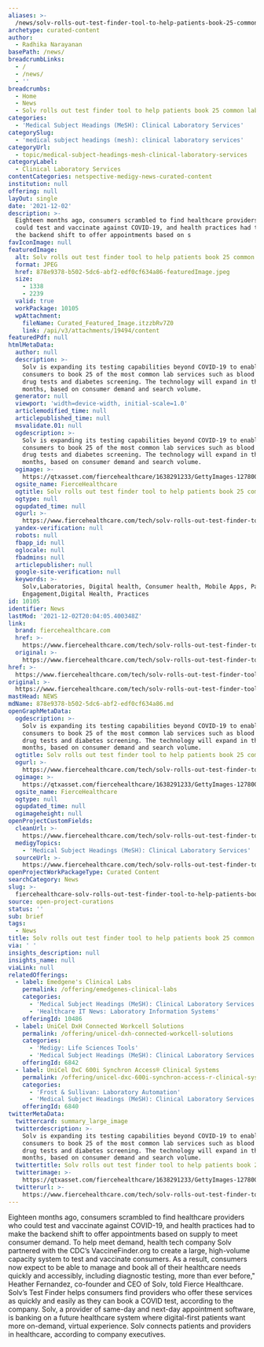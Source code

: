 ```yaml
---
aliases: >-
  /news/solv-rolls-out-test-finder-tool-to-help-patients-book-25-common-lab-services
archetype: curated-content
author:
  - Radhika Narayanan
basePath: /news/
breadcrumbLinks:
  - /
  - /news/
  - ''
breadcrumbs:
  - Home
  - News
  - Solv rolls out test finder tool to help patients book 25 common lab services
categories:
  - 'Medical Subject Headings (MeSH): Clinical Laboratory Services'
categorySlug:
  - 'medical subject headings (mesh): clinical laboratory services'
categoryUrl:
  - topic/medical-subject-headings-mesh-clinical-laboratory-services
categoryLabel:
  - Clinical Laboratory Services
contentCategories: netspective-medigy-news-curated-content
institution: null
offering: null
layOut: single
date: '2021-12-02'
description: >-
  Eighteen months ago, consumers scrambled to find healthcare providers who
  could test and vaccinate against COVID-19, and health practices had to make
  the backend shift to offer appointments based on s
favIconImage: null
featuredImage:
  alt: Solv rolls out test finder tool to help patients book 25 common lab services
  format: JPEG
  href: 878e9378-b502-5dc6-abf2-edf0cf634a86-featuredImage.jpeg
  size:
    - 1338
    - 2239
  valid: true
  workPackage: 10105
  wpAttachment:
    fileName: Curated_Featured_Image.itzzbRv7Z0
    link: /api/v3/attachments/19494/content
featuredPdf: null
htmlMetaData:
  author: null
  description: >-
    Solv is expanding its testing capabilities beyond COVID-19 to enable
    consumers to book 25 of the most common lab services such as blood tests,
    drug tests and diabetes screening. The technology will expand in the coming
    months, based on consumer demand and search volume.
  generator: null
  viewport: 'width=device-width, initial-scale=1.0'
  articlemodified_time: null
  articlepublished_time: null
  msvalidate.01: null
  ogdescription: >-
    Solv is expanding its testing capabilities beyond COVID-19 to enable
    consumers to book 25 of the most common lab services such as blood tests,
    drug tests and diabetes screening. The technology will expand in the coming
    months, based on consumer demand and search volume.
  ogimage: >-
    https://qtxasset.com/fiercehealthcare/1638291233/GettyImages-1278009593.jpg/GettyImages-1278009593.jpg?VersionId=peKDSBUrx2mD4yzoKNyzI.itzzbRv7Z0
  ogsite_name: FierceHealthcare
  ogtitle: Solv rolls out test finder tool to help patients book 25 common lab services
  ogtype: null
  ogupdated_time: null
  ogurl: >-
    https://www.fiercehealthcare.com/tech/solv-rolls-out-test-finder-tool-to-help-patients-book-25-common-lab-services
  yandex-verification: null
  robots: null
  fbapp_id: null
  oglocale: null
  fbadmins: null
  articlepublisher: null
  google-site-verification: null
  keywords: >-
    Solv,Laboratories, Digital health, Consumer health, Mobile Apps, Patient
    Engagement,Digital Health, Practices
id: 10105
identifier: News
lastMod: '2021-12-02T20:04:05.400348Z'
link:
  brand: fiercehealthcare.com
  href: >-
    https://www.fiercehealthcare.com/tech/solv-rolls-out-test-finder-tool-to-help-patients-book-25-common-lab-services
  original: >-
    https://www.fiercehealthcare.com/tech/solv-rolls-out-test-finder-tool-to-help-patients-book-25-common-lab-services
href: >-
  https://www.fiercehealthcare.com/tech/solv-rolls-out-test-finder-tool-to-help-patients-book-25-common-lab-services
original: >-
  https://www.fiercehealthcare.com/tech/solv-rolls-out-test-finder-tool-to-help-patients-book-25-common-lab-services
mastHead: NEWS
mdName: 878e9378-b502-5dc6-abf2-edf0cf634a86.md
openGraphMetaData:
  ogdescription: >-
    Solv is expanding its testing capabilities beyond COVID-19 to enable
    consumers to book 25 of the most common lab services such as blood tests,
    drug tests and diabetes screening. The technology will expand in the coming
    months, based on consumer demand and search volume.
  ogtitle: Solv rolls out test finder tool to help patients book 25 common lab services
  ogurl: >-
    https://www.fiercehealthcare.com/tech/solv-rolls-out-test-finder-tool-to-help-patients-book-25-common-lab-services
  ogimage: >-
    https://qtxasset.com/fiercehealthcare/1638291233/GettyImages-1278009593.jpg/GettyImages-1278009593.jpg?VersionId=peKDSBUrx2mD4yzoKNyzI.itzzbRv7Z0
  ogsite_name: FierceHealthcare
  ogtype: null
  ogupdated_time: null
  ogimageheight: null
openProjectCustomFields:
  cleanUrl: >-
    https://www.fiercehealthcare.com/tech/solv-rolls-out-test-finder-tool-to-help-patients-book-25-common-lab-services
  medigyTopics:
    - 'Medical Subject Headings (MeSH): Clinical Laboratory Services'
  sourceUrl: >-
    https://www.fiercehealthcare.com/tech/solv-rolls-out-test-finder-tool-to-help-patients-book-25-common-lab-services
openProjectWorkPackageType: Curated Content
searchCategory: News
slug: >-
  fiercehealthcare-solv-rolls-out-test-finder-tool-to-help-patients-book-25-common-lab-services
source: open-project-curations
status: ''
sub: brief
tags:
  - News
title: Solv rolls out test finder tool to help patients book 25 common lab services
via: ' '
insights_description: null
insights_name: null
viaLink: null
relatedOfferings:
  - label: Emedgene's Clinical Labs
    permalink: /offering/emedgenes-clinical-labs
    categories:
      - 'Medical Subject Headings (MeSH): Clinical Laboratory Services'
      - 'Healthcare IT News: Laboratory Information Systems'
    offeringId: 10486
  - label: UniCel DxH Connected Workcell Solutions
    permalink: /offering/unicel-dxh-connected-workcell-solutions
    categories:
      - 'Medigy: Life Sciences Tools'
      - 'Medical Subject Headings (MeSH): Clinical Laboratory Services'
    offeringId: 6842
  - label: UniCel DxC 600i Synchron Access® Clinical Systems
    permalink: /offering/unicel-dxc-600i-synchron-access-r-clinical-systems
    categories:
      - 'Frost & Sullivan: Laboratory Automation'
      - 'Medical Subject Headings (MeSH): Clinical Laboratory Services'
    offeringId: 6840
twitterMetaData:
  twittercard: summary_large_image
  twitterdescription: >-
    Solv is expanding its testing capabilities beyond COVID-19 to enable
    consumers to book 25 of the most common lab services such as blood tests,
    drug tests and diabetes screening. The technology will expand in the coming
    months, based on consumer demand and search volume.
  twittertitle: Solv rolls out test finder tool to help patients book 25 common lab services
  twitterimage: >-
    https://qtxasset.com/fiercehealthcare/1638291233/GettyImages-1278009593.jpg/GettyImages-1278009593.jpg?VersionId=peKDSBUrx2mD4yzoKNyzI.itzzbRv7Z0
  twitterurl: >-
    https://www.fiercehealthcare.com/tech/solv-rolls-out-test-finder-tool-to-help-patients-book-25-common-lab-services
---
```

<p>Eighteen months ago, consumers scrambled to find healthcare providers who could test and vaccinate against COVID-19, and health practices had to make the backend shift to offer appointments based on supply to meet consumer demand.
To help meet demand, health tech company Solv partnered with the CDC’s VaccineFinder.org to create a large, high-volume capacity system to test and vaccinate consumers.
As a result, consumers now expect to be able to manage and book all of their healthcare needs quickly and accessibly, including diagnostic testing, more than ever before," Heather Fernandez, co-founder and CEO of Solv, told Fierce Healthcare.
Solv’s Test Finder helps consumers find providers who offer these services as quickly and easily as they can book a COVID test, according to the company.
Solv, a provider of same-day and next-day appointment software, is banking on a future healthcare system where digital-first patients want more on-demand, virtual experience.
Solv connects patients and providers in healthcare, according to company executives.</p>